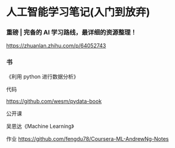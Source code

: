 # 人工智能学习笔记(入门到放弃)

### 重磅 | 完备的 AI 学习路线，最详细的资源整理！

https://zhuanlan.zhihu.com/p/64052743

### 书

《利用 python 进行数据分析》

代码

https://github.com/wesm/pydata-book

公开课

吴恩达《Machine Learning》

作业
https://github.com/fengdu78/Coursera-ML-AndrewNg-Notes
